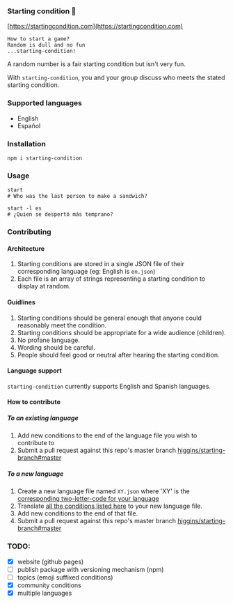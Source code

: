 ### Starting condition  🏁
[https://startingcondition.com](https://startingcondition.com)
```
How to start a game?
Random is dull and no fun
...starting-condition!
```

A random number is a fair starting condition but isn't very fun.

With `starting-condition`, you and your group discuss who meets the
stated starting condition.

### Supported languages
- English
- Español

### Installation
```
npm i starting-condition
```

### Usage
```
start
# Who was the last person to make a sandwich?

start -l es
# ¿Quien se despertó más temprano?
```

### Contributing
#### Architecture
1. Starting conditions are stored in a single JSON file of their corresponding language (eg: English is `en.json`)
2. Each file is an array of strings representing a starting condition to display at random.

#### Guidlines
1. Starting conditions should be general enough that anyone could reasonably meet the condition.
2. Starting conditions should be appropriate for a wide audience (children).
3. No profane language.
4. Wording should be careful.
5. People should feel good or neutral after hearing the starting condition.

#### Language support
`starting-condition` currently supports English and Spanish languages.

#### How to contribute

##### To an existing language
1. Add new conditions to the end of the language file you wish to contribute to
2. Submit a pull request against this repo's master branch [higgins/starting-branch#master](https://github.com/higgins/starting-condition/compare)

##### To a new language
1. Create a new language file named `XY.json` where 'XY' is the [corresponding two-letter-code for your language](https://en.wikipedia.org/wiki/List_of_ISO_639-2_codes)
2. Translate [all the conditions listed here](https://raw.githubusercontent.com/higgins/starting-condition/master/en.json) to your new language file.
3. Add new conditions to the end of that file.
4. Submit a pull request against this repo's master branch [higgins/starting-branch#master](https://github.com/higgins/starting-condition/compare)

### TODO:
- [X] website (github pages)
- [ ] publish package with versioning mechanism (npm)
- [ ] topics (emoji suffixed conditions)
- [X] community conditions
- [X] multiple languages